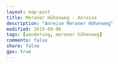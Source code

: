 ```yaml
---
layout: map-post
title: Meraner Höhenweg - Anreise
description: "Anreise Meraner Höhenweg"
modified: 2015-09-06
tags: [wanderung, meraner höhenweg]
comments: false
share: false
gpx: true
---
```

